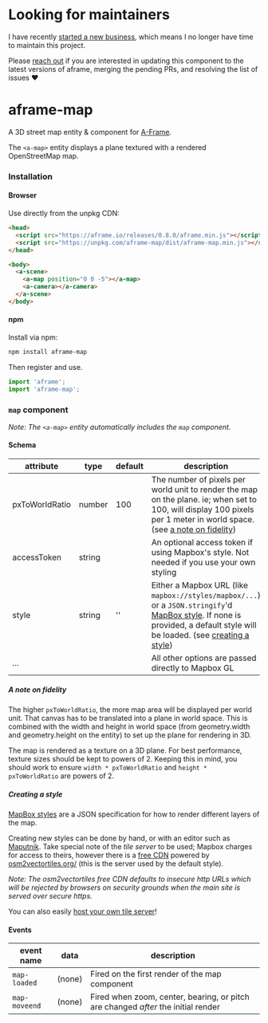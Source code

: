 # Looking for maintainers

I have recently [started a new business](https://mobile.twitter.com/ceteio), which means I no longer have time to maintain this project.

Please [reach out](https://github.com/jesstelford) if you are interested in updating this component to the latest versions of aframe, merging the pending PRs, and resolving the list of issues ❤️

# aframe-map

A 3D street map entity & component for [A-Frame](https://aframe.io).

The `<a-map>` entity displays a plane textured with a rendered OpenStreetMap
map.

### Installation

#### Browser

Use directly from the unpkg CDN:

```html
<head>
  <script src="https://aframe.io/releases/0.8.0/aframe.min.js"></script>
  <script src="https://unpkg.com/aframe-map/dist/aframe-map.min.js"></script>
</head>

<body>
  <a-scene>
    <a-map position="0 0 -5"></a-map>
    <a-camera></a-camera>
  </a-scene>
</body>
```

#### npm

Install via npm:

```bash
npm install aframe-map
```

Then register and use.

```javascript
import 'aframe';
import 'aframe-map';
```

### `map` component

_Note: The `<a-map>` entity automatically includes the
`map` component._

#### Schema

| attribute | type | default | description |
|---|---|---|---|
| pxToWorldRatio | number | 100 | The number of pixels per world unit to render the map on the plane. ie; when set to 100, will display 100 pixels per 1 meter in world space. (see [a note on fidelity](#a-note-on-fidelity)) |
| accessToken | string | | An optional access token if using Mapbox's style. Not needed if you use your own styling |
| style | string | '' | Either a Mapbox URL (like `mapbox://styles/mapbox/...`) or a `JSON.stringify`'d [MapBox style](https://mapbox.com/mapbox-gl-style-spec/). If none is provided, a default style will be loaded. (see [creating a style](#creating-a-style)) |
| ... | | | All other options are passed directly to Mapbox GL |

##### A note on fidelity

The higher `pxToWorldRatio`, the more map area will be displayed per world
unit. That canvas has to be translated into a plane in world space. This is
combined with the width and height in world space (from geometry.width and
geometry.height on the entity) to set up the plane for rendering in 3D.

The map is rendered as a texture on a 3D plane. For best performance, texture
sizes should be kept to powers of 2. Keeping this in mind, you should work to
ensure `width * pxToWorldRatio` and `height * pxToWorldRatio` are powers of 2.

##### Creating a style

[MapBox styles](https://mapbox.com/mapbox-gl-style-spec/) are a JSON
specification for how to render different layers of the map.

Creating new styles can be done by hand, or with an editor such as
[Maputnik](https://github.com/maputnik/editor).
Take special note of the _tile server_ to be used;
Mapbox charges for access to theirs,
however there is a [free CDN](http://osm2vectortiles.tileserver.com/v2.json)
powered by [osm2vectortiles.org/](http://osm2vectortiles.org) (this is the
server used by the default style).

_Note: The osm2vectortiles free CDN defaults to insecure http URLs which will be
rejected by browsers on security grounds when the main site is served over
secure https._

You can also easily [host your own tile
server](http://osm2vectortiles.org/docs/getting-started/)!

#### Events

| event name | data | description |
|---|---|---|
| `map-loaded` | (none) | Fired on the first render of the map component |
| `map-moveend` | (none) | Fired when zoom, center, bearing, or pitch are changed _after_ the initial render |
